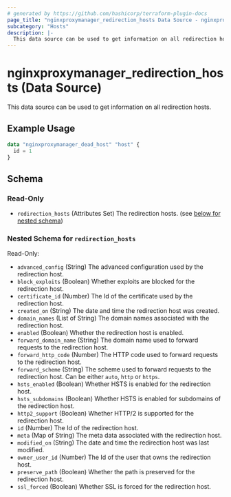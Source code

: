 ```yaml
---
# generated by https://github.com/hashicorp/terraform-plugin-docs
page_title: "nginxproxymanager_redirection_hosts Data Source - nginxproxymanager"
subcategory: "Hosts"
description: |-
  This data source can be used to get information on all redirection hosts.
---
```


# nginxproxymanager_redirection_hosts (Data Source)

This data source can be used to get information on all redirection hosts.


## Example Usage

```terraform
data "nginxproxymanager_dead_host" "host" {
  id = 1
}
```

<!-- schema generated by tfplugindocs -->
## Schema

### Read-Only

- `redirection_hosts` (Attributes Set) The redirection hosts. (see [below for nested schema](#nestedatt--redirection_hosts))

<a id="nestedatt--redirection_hosts"></a>
### Nested Schema for `redirection_hosts`

Read-Only:

- `advanced_config` (String) The advanced configuration used by the redirection host.
- `block_exploits` (Boolean) Whether exploits are blocked for the redirection host.
- `certificate_id` (Number) The Id of the certificate used by the redirection host.
- `created_on` (String) The date and time the redirection host was created.
- `domain_names` (List of String) The domain names associated with the redirection host.
- `enabled` (Boolean) Whether the redirection host is enabled.
- `forward_domain_name` (String) The domain name used to forward requests to the redirection host.
- `forward_http_code` (Number) The HTTP code used to forward requests to the redirection host.
- `forward_scheme` (String) The scheme used to forward requests to the redirection host. Can be either `auto`, `http` or `https`.
- `hsts_enabled` (Boolean) Whether HSTS is enabled for the redirection host.
- `hsts_subdomains` (Boolean) Whether HSTS is enabled for subdomains of the redirection host.
- `http2_support` (Boolean) Whether HTTP/2 is supported for the redirection host.
- `id` (Number) The Id of the redirection host.
- `meta` (Map of String) The meta data associated with the redirection host.
- `modified_on` (String) The date and time the redirection host was last modified.
- `owner_user_id` (Number) The Id of the user that owns the redirection host.
- `preserve_path` (Boolean) Whether the path is preserved for the redirection host.
- `ssl_forced` (Boolean) Whether SSL is forced for the redirection host.

